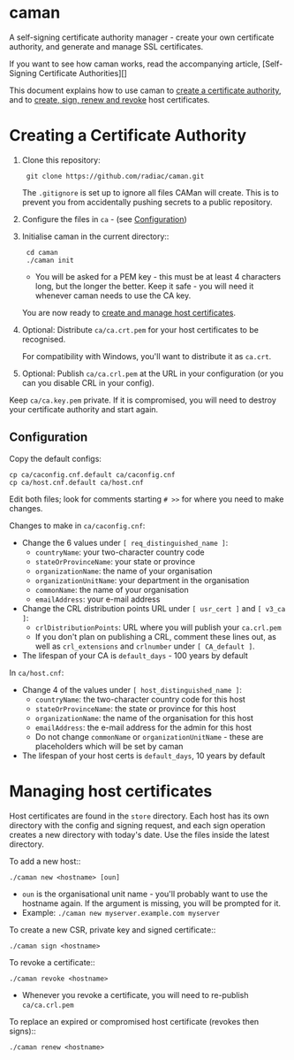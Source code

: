 caman
=====

A self-signing certificate authority manager - create your own certificate
authority, and generate and manage SSL certificates.

If you want to see how caman works, read the accompanying article,
[Self-Signing Certificate Authorities][]

This document explains how to use caman to
[create a certificate authority](#creating-a-certificate-authority), and to
[create, sign, renew and revoke](#managing-host-certificates) host
certificates.


Creating a Certificate Authority
================================

1. Clone this repository:

        git clone https://github.com/radiac/caman.git

   The ``.gitignore`` is set up to ignore all files CAMan will create. This is
   to prevent you from accidentally pushing secrets to a public repository.
   
2. Configure the files in ``ca`` - (see [Configuration](#configuration))
   
3. Initialise caman in the current directory::

        cd caman
        ./caman init

   * You will be asked for a PEM key - this must be at least 4 characters long,
     but the longer the better. Keep it safe - you will need it whenever caman
     needs to use the CA key.

   You are now ready to
   [create and manage host certificates](#managing-host-certificates).

4. Optional: Distribute ``ca/ca.crt.pem`` for your host certificates to be
   recognised.
   
   For compatibility with Windows, you'll want to distribute it as ``ca.crt``.

5. Optional: Publish ``ca/ca.crl.pem`` at the URL in your configuration
   (or you can you disable CRL in your config).

Keep ``ca/ca.key.pem`` private. If it is compromised, you will need to destroy
your certificate authority and start again.


Configuration
-------------

Copy the default configs:
   
    cp ca/caconfig.cnf.default ca/caconfig.cnf
    cp ca/host.cnf.default ca/host.cnf

Edit both files; look for comments starting ``# >>`` for where you need to
make changes.

Changes to make in ``ca/caconfig.cnf``:
* Change the 6 values under ``[ req_distinguished_name ]``:
  * ``countryName``: your two-character country code
  * ``stateOrProvinceName``: your state or province
  * ``organizationName``: the name of your organisation
  * ``organizationUnitName``: your department in the organisation
  * ``commonName``: the name of your organisation
  * ``emailAddress``: your e-mail address
* Change the CRL distribution points URL under ``[ usr_cert ]`` and
  ``[ v3_ca ]``:
  * ``crlDistributionPoints``: URL where you will publish your ``ca.crl.pem``
  * If you don't plan on publishing a CRL, comment these lines out, as well as
    ``crl_extensions`` and ``crlnumber`` under ``[ CA_default ]``.
* The lifespan of your CA is ``default_days`` - 100 years by default

In ``ca/host.cnf``:
* Change 4 of the values under ``[ host_distinguished_name ]``:
  * ``countryName``: the two-character country code for this host
  * ``stateOrProvinceName``: the state or province for this host
  * ``organizationName``: the name of the organisation for this host
  * ``emailAddress``: the e-mail address for the admin for this host
  * Do not change ``commonName`` or ``organizationUnitName`` - these are placeholders which will be set by caman
* The lifespan of your host certs is ``default_days``, 10 years by default


Managing host certificates
==========================

Host certificates are found in the ``store`` directory. Each host has its own
directory with the config and signing request, and each sign operation creates
a new directory with today's date. Use the files inside the latest directory.

To add a new host::

    ./caman new <hostname> [oun]

* ``oun`` is the organisational unit name - you'll probably want to use the
  hostname again. If the argument is missing, you will be prompted for it.
* Example: ``./caman new myserver.example.com myserver``

To create a new CSR, private key and signed certificate::

    ./caman sign <hostname>

To revoke a certificate::

    ./caman revoke <hostname>

* Whenever you revoke a certificate, you will need to re-publish
  ``ca/ca.crl.pem``

To replace an expired or compromised host certificate (revokes then signs)::

    ./caman renew <hostname>
